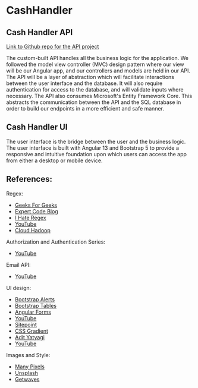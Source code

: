 # CashHandler

## Cash Handler API

[Link to Github repo for the API project](https://github.com/canismajor88/CashHandler)

The custom-built API handles all the business logic for the application. We followed the model view controller (MVC) design pattern where our view will be our Angular app, and our controllers and models are held in our API. The API will be a layer of abstraction which will facilitate interactions between the user interface and the database. It will also require authentication for access to the database, and will validate inputs where necessary. The API also consumes Microsoft's Entity Framework Core. This abstracts the communication between the API and the SQL database in order to build our endpoints in a more efficient and safe manner.

## Cash Handler UI

The user interface is the bridge between the user and the business logic. The user interface is built with Angular 13 and Bootstrap 5 to provide a responsive and intuitive foundation upon which users can access the app from either a desktop or mobile device.

## References:

Regex:

- [Geeks For Geeks](https://www.geeksforgeeks.org/how-to-validate-a-password-using-regular-expressions-in-java/)
- [Expert Code Blog](https://expertcodeblog.wordpress.com/2018/05/21/typescript-regexp/)
- [I Hate Regex](https://ihateregex.io/expr/password/)
- [YouTube](https://www.youtube.com/watch?v=V8GVKAVkTVc)
- [Cloud Hadoop](https://www.cloudhadoop.com/angular-number-validation-example/)

Authorization and Authentication Series:

- [YouTube](https://www.youtube.com/watch?v=633CJ1V01lg)

Email API:

- [YouTube](https://www.youtube.com/watch?v=rMAAp5g7-1Q)

UI design:

- [Bootstrap Alerts](https://getbootstrap.com/docs/4.3/components/alerts/)
- [Bootstrap Tables](https://getbootstrap.com/docs/5.0/content/tables/)
- [Angular Forms](https://angular.io/guide/reactive-forms#validating-form-input)
- [YouTube](https://www.youtube.com/watch?v=akXfF066MY0)
- [Sitepoint](https://www.sitepoint.com/understanding-and-using-rem-units-in-css/)
- [CSS Gradient](https://cssgradient.io/)
- [Adit Yatyagi](https://adityatyagi.com/index.php/2019/12/07/importing-fonts-in-angular/)
- [YouTube](https://www.youtube.com/watch?v=bs1dNMLFWt8)

Images and Style:

- [Many Pixels](https://www.manypixels.co/gallery)
- [Unsplash](https://unsplash.com/)
- [Getwaves](https://getwaves.io/https://newbedev.com/how-to-refresh-a-page-programmatically-in-angular-code-example)
